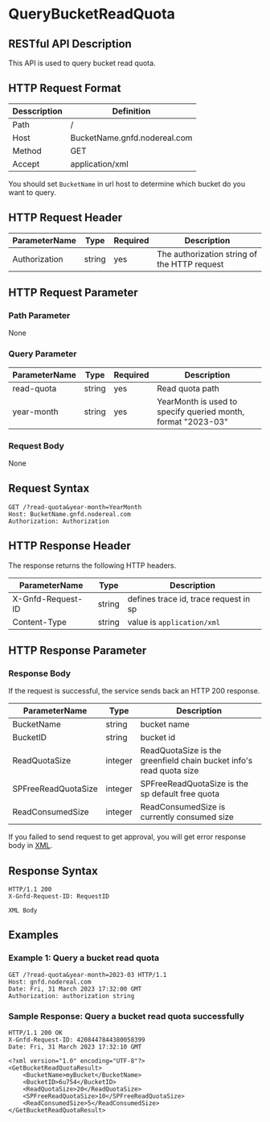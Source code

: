 # QueryBucketReadQuota

## RESTful API Description

This API is used to query bucket read quota.

## HTTP Request Format

| Desscription | Definition                   |
| ------------ | ---------------------------- |
| Path         | /                            |
| Host         | BucketName.gnfd.nodereal.com |
| Method       | GET                          |
| Accept       | application/xml              |

You should set `BucketName` in url host to determine which bucket do you want to query.

## HTTP Request Header

| ParameterName | Type   | Required | Description                                  |
| ------------- | ------ | -------- | -------------------------------------------- |
| Authorization | string | yes      | The authorization string of the HTTP request |

## HTTP Request Parameter

### Path Parameter

None

### Query Parameter

| ParameterName | Type   | Required | Description                                                  |
| ------------- | ------ | -------- | ------------------------------------------------------------ |
| read-quota    | string | yes      | Read quota path                                              |
| year-month    | string | yes      | YearMonth is used to specify queried month, format "2023-03" |

### Request Body

None

## Request Syntax

```shell
GET /?read-quota&year-month=YearMonth
Host: BucketName.gnfd.nodereal.com
Authorization: Authorization
```

## HTTP Response Header

The response returns the following HTTP headers.

| ParameterName     | Type   | Description                           |
| ----------------- | ------ | ------------------------------------- |
| X-Gnfd-Request-ID | string | defines trace id, trace request in sp |
| Content-Type      | string | value is `application/xml`          |

## HTTP Response Parameter

### Response Body

If the request is successful, the service sends back an HTTP 200 response.

| ParameterName       | Type    | Description                                                         |
| ------------------- | ------- | ------------------------------------------------------------------- |
| BucketName          | string  | bucket name                                                         |
| BucketID            | string  | bucket id                                                           |
| ReadQuotaSize       | integer | ReadQuotaSize is the greenfield chain bucket info's read quota size |
| SPFreeReadQuotaSize | integer | SPFreeReadQuotaSize is the sp default free quota                    |
| ReadConsumedSize    | integer | ReadConsumedSize is currently consumed size                         |

If you failed to send request to get approval, you will get error response body in [XML](./common/error.md#sp-error-response-parameter).

## Response Syntax

```shell
HTTP/1.1 200
X-Gnfd-Request-ID: RequestID

XML Body
```

## Examples

### Example 1: Query a bucket read quota

```shell
GET /?read-quota&year-month=2023-03 HTTP/1.1
Host: gnfd.nodereal.com
Date: Fri, 31 March 2023 17:32:00 GMT
Authorization: authorization string
```

### Sample Response: Query a bucket read quota successfully

```shell
HTTP/1.1 200 OK
X-Gnfd-Request-ID: 4208447844380058399
Date: Fri, 31 March 2023 17:32:10 GMT

<?xml version="1.0" encoding="UTF-8"?>
<GetBucketReadQuotaResult>
    <BucketName>myBucket</BucketName>
    <BucketID>6u754</BucketID>
    <ReadQuotaSize>20</ReadQuotaSize>
    <SPFreeReadQuotaSize>10</SPFreeReadQuotaSize>
    <ReadConsumedSize>5</ReadConsumedSize>
</GetBucketReadQuotaResult>
```
